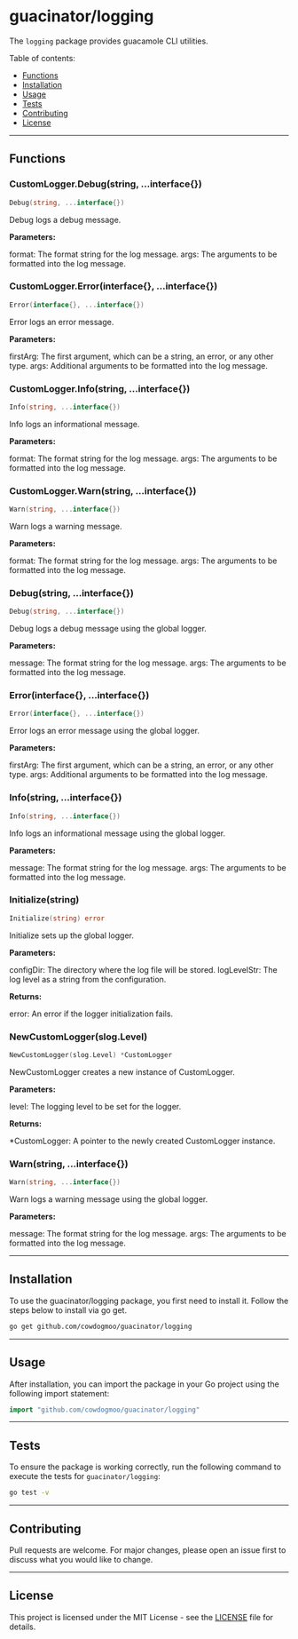# guacinator/logging

The `logging` package provides guacamole CLI utilities.

Table of contents:

- [Functions](#functions)
- [Installation](#installation)
- [Usage](#usage)
- [Tests](#tests)
- [Contributing](#contributing)
- [License](#license)

---

## Functions

### CustomLogger.Debug(string, ...interface{})

```go
Debug(string, ...interface{})
```

Debug logs a debug message.

**Parameters:**

format: The format string for the log message.
args: The arguments to be formatted into the log message.



### CustomLogger.Error(interface{}, ...interface{})

```go
Error(interface{}, ...interface{})
```

Error logs an error message.

**Parameters:**

firstArg: The first argument, which can be a string, an error, or any other type.
args: Additional arguments to be formatted into the log message.



### CustomLogger.Info(string, ...interface{})

```go
Info(string, ...interface{})
```

Info logs an informational message.

**Parameters:**

format: The format string for the log message.
args: The arguments to be formatted into the log message.



### CustomLogger.Warn(string, ...interface{})

```go
Warn(string, ...interface{})
```

Warn logs a warning message.

**Parameters:**

format: The format string for the log message.
args: The arguments to be formatted into the log message.



### Debug(string, ...interface{})

```go
Debug(string, ...interface{})
```

Debug logs a debug message using the global logger.

**Parameters:**

message: The format string for the log message.
args: The arguments to be formatted into the log message.



### Error(interface{}, ...interface{})

```go
Error(interface{}, ...interface{})
```

Error logs an error message using the global logger.

**Parameters:**

firstArg: The first argument, which can be a string, an error, or any other type.
args: Additional arguments to be formatted into the log message.



### Info(string, ...interface{})

```go
Info(string, ...interface{})
```

Info logs an informational message using the global logger.

**Parameters:**

message: The format string for the log message.
args: The arguments to be formatted into the log message.



### Initialize(string)

```go
Initialize(string) error
```

Initialize sets up the global logger.

**Parameters:**

configDir: The directory where the log file will be stored.
logLevelStr: The log level as a string from the configuration.

**Returns:**

error: An error if the logger initialization fails.



### NewCustomLogger(slog.Level)

```go
NewCustomLogger(slog.Level) *CustomLogger
```

NewCustomLogger creates a new instance of CustomLogger.

**Parameters:**

level: The logging level to be set for the logger.

**Returns:**

*CustomLogger: A pointer to the newly created CustomLogger instance.



### Warn(string, ...interface{})

```go
Warn(string, ...interface{})
```

Warn logs a warning message using the global logger.

**Parameters:**

message: The format string for the log message.
args: The arguments to be formatted into the log message.




---

## Installation

To use the guacinator/logging package, you first need to install it.
Follow the steps below to install via go get.

```bash
go get github.com/cowdogmoo/guacinator/logging
```

---

## Usage

After installation, you can import the package in your Go project
using the following import statement:

```go
import "github.com/cowdogmoo/guacinator/logging"
```

---

## Tests

To ensure the package is working correctly, run the following
command to execute the tests for `guacinator/logging`:

```bash
go test -v
```

---

## Contributing

Pull requests are welcome. For major changes,
please open an issue first to discuss what
you would like to change.

---

## License

This project is licensed under the MIT
License - see the [LICENSE](../LICENSE)
file for details.
